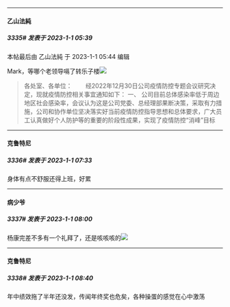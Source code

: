 

*****

####  乙山法純  
##### 3335#       发表于 2023-1-1 05:39

 本帖最后由 乙山法純 于 2023-1-1 05:44 编辑 

Mark，等哪个老领导嗝了转乐子楼<img src="https://static.saraba1st.com/image/smiley/face2017/087.gif" referrerpolicy="no-referrer"><blockquote>各处室、各单位：
       经2022年12月30日公司疫情防控专题会议研究决定，现就疫情防控相关事宜通知如下：
一、 公司目前总体感染率低于周边地区社会感染率，会议认为这是公司党委、总经理部果断决策，采取有力措施，公司和协作单位坚决落实好当前疫情防控指导思想和总体要求，广大员工认真做好个人防护等的重要的阶段性成果，实现了疫情防控“消峰”目标</blockquote>



*****

####  克鲁特尼  
##### 3336#       发表于 2023-1-1 07:33

身体有点不舒服还得上班，好累



*****

####  病少爷  
##### 3337#       发表于 2023-1-1 08:00

杨康完差不多有一个礼拜了，还是咳咳咳的<img src="https://static.saraba1st.com/image/smiley/face2017/007.png" referrerpolicy="no-referrer">



*****

####  克鲁特尼  
##### 3338#       发表于 2023-1-1 08:40

年中绩效拖了半年还没发，传闻年终奖也危矣，各种操蛋的感觉在心中激荡


